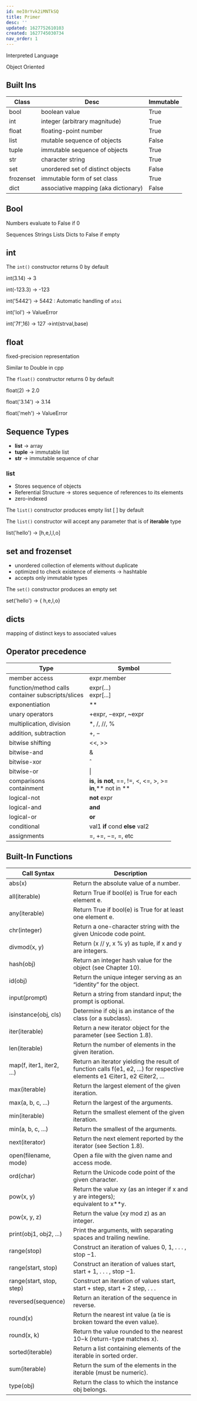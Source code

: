 ```yaml
---
id: meI0rYvk2iMNTkSQ
title: Primer
desc: ''
updated: 1627752610103
created: 1627745030734
nav_order: 1
---
```


Interpreted Language

Object Oriented

## Built Ins

| Class     | Desc                                 | Immutable |
|-----------|--------------------------------------|-----------|
| bool      | boolean value                        | True      |
| int       | integer (arbitrary magnitude)        | True      |
| float     | floating-point number                | True      |
| list      | mutable sequence of objects          | False     |
| tuple     | immutable sequence of objects        | True      |
| str       | character string                     | True      |
| set       | unordered set of distinct objects    | False     |
| frozenset | immutable form of set class          | True      |
| dict      | associative mapping (aka dictionary) | False     |

## Bool

Numbers evaluate to False if 0

Sequences Strings Lists Dicts to False if empty

## int

The `int()` constructor returns 0 by default

int(3.14) -> 3

int(-123.3) -> -123

int('5442') -> 5442 : Automatic handling of `atoi`

int('lol')  -> ValueError

int('7f',16) -> 127 ->int(strval,base)

## float

fixed-precision representation

Similar to Double in cpp

The `float()` constructor returns 0 by default

float(2) -> 2.0

float('3.14') -> 3.14

float('meh') -> ValueError

## Sequence Types

- **list** -> array
- **tuple** -> immutable list
- **str** -> immutable sequence of char

### list

- Stores sequence of objects
- Referential Structure -> stores sequence of references to its elements
- zero-indexed

The `list()` constructor produces empty list [ ] by default

The `list()` constructor will accept any parameter that is of **iterable** type

list('hello') -> [h,e,l,l,o]

## set and frozenset

- unordered collection of elements without duplicate
- optimized to check existence of elements -> hashtable
- accepts only immutable types

The `set()` constructor produces an empty set

set('hello') -> { h,e,l,o}

## dicts

mapping of distinct keys to associated values

## Operator precedence

| Type                                                   | Symbol                                                                |
|--------------------------------------------------------|-----------------------------------------------------------------------|
| member access                                          | expr.member                                                           |
| function/method calls <br> container subscripts/slices | expr(...) <br> expr[...]                                              |
| exponentiation                                         | **                                                                    |
| unary operators                                        | +expr, −expr,  ~expr                                              |
| multiplication, division                               | *, /, //, %                                                           |
| addition, subtraction                                  | +, −                                                                  |
| bitwise shifting                                       | <<, >>                                                                |
| bitwise-and                                            | &                                                                     |
| bitwise-xor                                            | ˆ                                                                     |
| bitwise-or                                             | \|                                                                    |
| comparisons <br>  containment                          | **is**, **is** **not**, ==, !=, <, <=, >, >= <br> **in**,** not in ** |
| logical-not                                            | **not** expr                                                          |
| logical-and                                            | **and**                                                               |
| logical-or                                             | **or**                                                                |
| conditional                                            | val1 **if** cond **else** val2                                        |
| assignments                                            | =, +=, −=, =, etc                                                     |

## Built-In Functions

| Call Syntax               | Description                                                                                                               |
|---------------------------|---------------------------------------------------------------------------------------------------------------------------|
| abs(x)                    | Return the absolute value of a number.                                                                                    |
| all(iterable)             | Return True if bool(e) is True for each element e.                                                                        |
| any(iterable)             | Return True if bool(e) is True for at least one element e.                                                                |
| chr(integer)              | Return a one-character string with the given Unicode code point.                                                          |
| divmod(x, y)              | Return (x // y, x % y) as tuple, if x and y are integers.                                                                 |
| hash(obj)                 | Return an integer hash value for the object (see Chapter 10).                                                             |
| id(obj)                   | Return the unique integer serving as an “identity” for the object.                                                        |
| input(prompt)             | Return a string from standard input; the prompt is optional.                                                              |
| isinstance(obj, cls)      | Determine if obj is an instance of the class (or a subclass).                                                             |
| iter(iterable)            | Return a new iterator object for the parameter (see Section 1.8).                                                         |
| len(iterable)             | Return the number of elements in the given iteration.                                                                     |
| map(f, iter1, iter2, ...) | Return an iterator yielding the result of function calls f(e1, e2, ...) for respective elements e1 ∈iter1, e2 ∈iter2, ... |
| max(iterable)             | Return the largest element of the given iteration.                                                                        |
| max(a, b, c, ...)         | Return the largest of the arguments.                                                                                      |
| min(iterable)             | Return the smallest element of the given iteration.                                                                       |
| min(a, b, c, ...)         | Return the smallest of the arguments.                                                                                     |
| next(iterator)            | Return the next element reported by the iterator (see Section 1.8).                                                       |
| open(filename, mode)      | Open a file with the given name and access mode.                                                                          |
| ord(char)                 | Return the Unicode code point of the given character.                                                                     |
| pow(x, y)                 | Return the value xy (as an integer if x and y are integers);<br> equivalent to x**y.                                      |
| pow(x, y, z)              | Return the value (xy mod z) as an integer.                                                                                |
| print(obj1, obj2, ...)    | Print the arguments, with separating spaces and trailing newline.                                                         |
| range(stop)               | Construct an iteration of values 0, 1, . . . ,  stop −1.                                                                  |
| range(start, stop)        | Construct an iteration of values start, start + 1, . . . ,  stop −1.                                                      |
| range(start, stop, step)  | Construct an iteration of values start, start + step, start + 2 step, . . .                                               |
| reversed(sequence)        | Return an iteration of the sequence in reverse.                                                                           |
| round(x)                  | Return the nearest int value (a tie is broken toward the even value).                                                     |
| round(x, k)               | Return the value rounded to the nearest 10−k (return-type matches x).                                                     |
| sorted(iterable)          | Return a list containing elements of the iterable in sorted order.                                                        |
| sum(iterable)             | Return the sum of the elements in the iterable (must be numeric).                                                         |
| type(obj)                 | Return the class to which the instance obj belongs.                                                                       |